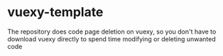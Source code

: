 # vuexy-template
The repository does code page deletion on vuexy, so you don't have to download vuexy directly to spend time modifying or deleting unwanted code
